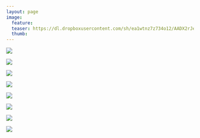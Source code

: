 ```yaml
---
layout: page
image:
  feature:
  teaser: https://dl.dropboxusercontent.com/sh/ea1wtnz7z734o12/AADX2rJe67fXocTKq1DTCECIa/luontokuvat/syksy/3/DS42357-245px.jpg
  thumb:
---
```


[![](https://dl.dropboxusercontent.com/sh/ea1wtnz7z734o12/AABFbCDy37vvezA-FIrhHjVGa/luontokuvat/syksy/3/DS42362-800px.jpg)](https://dl.dropboxusercontent.com/sh/ea1wtnz7z734o12/AAAHgVVV2s28QVIQAR-hET_6a/luontokuvat/syksy/3/DS42362.jpg)

[![](https://dl.dropboxusercontent.com/sh/ea1wtnz7z734o12/AAALwy-TCnOCDxUBO39QDqY-a/luontokuvat/syksy/3/DS42375-800px.jpg)](https://dl.dropboxusercontent.com/sh/ea1wtnz7z734o12/AAAA7S9NbDWXZctFPYRFolMta/luontokuvat/syksy/3/DS42375.jpg)

[![](https://dl.dropboxusercontent.com/sh/ea1wtnz7z734o12/AAAdBqj7QI3VtnZz7_ppDdbra/luontokuvat/syksy/3/DS42356-800px.jpg)](https://dl.dropboxusercontent.com/sh/ea1wtnz7z734o12/AAB0o_v4SFwVDgjdyFEB07x_a/luontokuvat/syksy/3/DS42356.jpg)

[![](https://dl.dropboxusercontent.com/sh/ea1wtnz7z734o12/AAC6ibBNLq-bBMbt11ExtYRGa/luontokuvat/syksy/3/DS42357-800px.jpg)](https://dl.dropboxusercontent.com/sh/ea1wtnz7z734o12/AAAZ-62wFgP96NCVwEe2ng4Ia/luontokuvat/syksy/3/DS42357.jpg)

[![](https://dl.dropboxusercontent.com/sh/ea1wtnz7z734o12/AABswk0EaYhwiPGFd6y-gu8Ka/luontokuvat/syksy/3/DS42358-800px.jpg)](https://dl.dropboxusercontent.com/sh/ea1wtnz7z734o12/AAC1xAZu9Ya84nNzEDLu2DCAa/luontokuvat/syksy/3/DS42358.jpg)

[![](https://dl.dropboxusercontent.com/sh/ea1wtnz7z734o12/AACMhHeN58nDRipVEpYL9yt3a/luontokuvat/syksy/3/DS42365-800px.jpg)](https://dl.dropboxusercontent.com/sh/ea1wtnz7z734o12/AAA479-q_12cWkVG8d7xwblSa/luontokuvat/syksy/3/DS42365.jpg)

[![](https://dl.dropboxusercontent.com/sh/ea1wtnz7z734o12/AACv73-MsfhgPOJDlP0FJz9Ja/luontokuvat/syksy/3/DS42366-800px.jpg)](https://dl.dropboxusercontent.com/sh/ea1wtnz7z734o12/AAD9tRW7lcYO_WwvmUkBlwqza/luontokuvat/syksy/3/DS42366.jpg)

[![](https://dl.dropboxusercontent.com/sh/ea1wtnz7z734o12/AAAUwxAhjI4ZIPLhVJ_pYu2ba/luontokuvat/syksy/3/DS42368-800px.jpg)](https://dl.dropboxusercontent.com/sh/ea1wtnz7z734o12/AAArO4tccwnbI_EhnFlCJHB1a/luontokuvat/syksy/3/DS42368.jpg)
